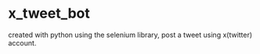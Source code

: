 # x_tweet_bot
created with python using the selenium library, post a tweet using x(twitter) account.
